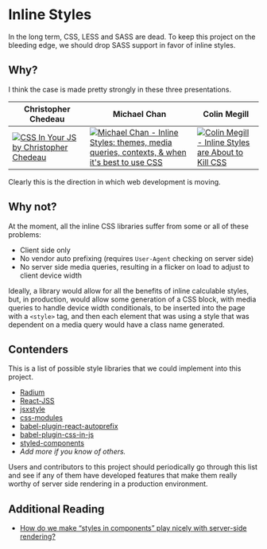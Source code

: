 # Inline Styles

In the long term, CSS, LESS and SASS are dead. To keep this project on the bleeding edge, we should drop SASS support in favor of inline styles.

## Why?

I think the case is made pretty strongly in these three presentations.

Christopher Chedeau | Michael Chan | Colin Megill
--- | --- | ---
[![CSS In Your JS by Christopher Chedeau](https://i.vimeocdn.com/video/502495328_295x166.jpg)](http://blog.vjeux.com/2014/javascript/react-css-in-js-nationjs.html) | [![Michael Chan - Inline Styles: themes, media queries, contexts, & when it's best to use CSS](https://i.ytimg.com/vi/ERB1TJBn32c/mqdefault.jpg)](https://www.youtube.com/watch?v=ERB1TJBn32c) | [![Colin Megill - Inline Styles are About to Kill CSS](https://i.ytimg.com/vi/NoaxsCi13yQ/mqdefault.jpg)](https://www.youtube.com/watch?v=NoaxsCi13yQ)

Clearly this is the direction in which web development is moving.

## Why not?

At the moment, all the inline CSS libraries suffer from some or all of these problems:

* Client side only
* No vendor auto prefixing (requires `User-Agent` checking on server side)
* No server side media queries, resulting in a flicker on load to adjust to client device width

Ideally, a library would allow for all the benefits of inline calculable styles, but, in production, would allow some generation of a CSS block, with media queries to handle device width conditionals, to be inserted into the page with a `<style>` tag, and then each element that was using a style that was dependent on a media query would have a class name generated.

## Contenders

This is a list of possible style libraries that we could implement into this project.

* [Radium](https://github.com/FormidableLabs/radium)
* [React-JSS](https://github.com/jsstyles/react-jss)
* [jsxstyle](https://github.com/petehunt/jsxstyle)
* [css-modules](https://github.com/css-modules/css-modules)
* [babel-plugin-react-autoprefix](https://github.com/UXtemple/babel-plugin-react-autoprefix)
* [babel-plugin-css-in-js](https://github.com/martinandert/babel-plugin-css-in-js)
* [styled-components](https://github.com/styled-components/styled-components)
* _Add more if you know of others._

Users and contributors to this project should periodically go through this list and see if any of them have developed features that make them really worthy of server side rendering in a production environment.

## Additional Reading

* [How do we make “styles in components” play nicely with server-side rendering?](https://medium.com/@jedwatson/how-do-we-make-styles-in-components-play-nicely-with-server-side-rendering-25de9ecb1b49)
